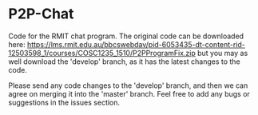 # P2P-Chat
Code for the RMIT chat program. The original code can be downloaded here:
https://lms.rmit.edu.au/bbcswebdav/pid-6053435-dt-content-rid-12503598_1/courses/COSC1235_1510/P2PProgramFix.zip but you may as well download the 'develop' branch, as it has the latest changes to the code.
<p>Please send any code changes to the 'develop' branch, and then we can agree on merging it into the 'master' branch. Feel free to add any bugs or suggestions in the issues section. </p>
